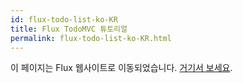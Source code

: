 ```yaml
---
id: flux-todo-list-ko-KR
title: Flux TodoMVC 튜토리얼
permalink: flux-todo-list-ko-KR.html
---
```


이 페이지는 Flux 웹사이트로 이동되었습니다. [거기서 보세요](http://facebook.github.io/flux/docs/todo-list.html).
